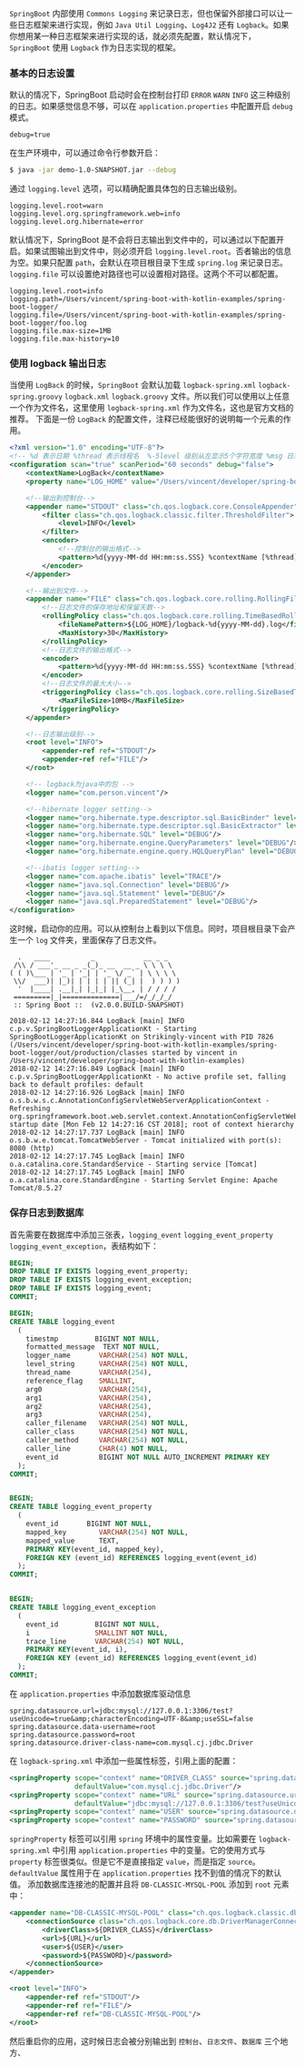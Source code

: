 `SpringBoot` 内部使用 `Commons Logging` 来记录日志，但也保留外部接口可以让一些日志框架来进行实现，例如 `Java Util Logging`、`Log4J2` 还有 `Logback`。如果你想用某一种日志框架来进行实现的话，就必须先配置，默认情况下，`SpringBoot` 使用 `Logback` 作为日志实现的框架。
### 基本的日志设置
默认的情况下，SpringBoot 启动时会在控制台打印 `ERROR` `WARN` `INFO` 这三种级别的日志。如果感觉信息不够，可以在 `application.properties` 中配置开启 `debug` 模式。
```properties
debug=true
```
在生产环境中，可以通过命令行参数开启：
```bash
$ java -jar demo-1.0-SNAPSHOT.jar --debug
```
通过 `logging.level` 选项，可以精确配置具体包的日志输出级别。
```properties
logging.level.root=warn
logging.level.org.springframework.web=info
logging.level.org.hibernate=error
```
默认情况下，SpringBoot 是不会将日志输出到文件中的，可以通过以下配置开启。如果试图输出到文件中，则必须开启 `logging.level.root`。否者输出的信息为空。如果只配置 `path`，会默认在项目根目录下生成 `spring.log` 来记录日志。`logging.file` 可以设置绝对路径也可以设置相对路径。这两个不可以都配置。
```properties
logging.level.root=info
logging.path=/Users/vincent/spring-boot-with-kotlin-examples/spring-boot-logger/
logging.file=/Users/vincent/spring-boot-with-kotlin-examples/spring-boot-logger/foo.log
logging.file.max-size=1MB
logging.file.max-history=10
```
### 使用 logback 输出日志
当使用 `LogBack` 的时候，`SpringBoot` 会默认加载 `logback-spring.xml` `logback-spring.groovy` `logback.xml` `logback.groovy` 文件。所以我们可以使用以上任意一个作为文件名，这里使用 `logback-spring.xml` 作为文件名，这也是官方文档的推荐。
下面是一份 `LogBack` 的配置文件，注释已经能很好的说明每一个元素的作用。
```xml
<?xml version="1.0" encoding="UTF-8"?>
<!-- %d 表示日期 %thread 表示线程名  %-5level 级别从左显示5个字符宽度 %msg 日志消息 %n 是换行符 -->
<configuration scan="true" scanPeriod="60 seconds" debug="false">
    <contextName>LogBack</contextName>
    <property name="LOG_HOME" value="/Users/vincent/developer/spring-boot-with-kotlin-examples/spring-boot-logger/log"/>

    <!--输出到控制台-->
    <appender name="STDOUT" class="ch.qos.logback.core.ConsoleAppender">
        <filter class="ch.qos.logback.classic.filter.ThresholdFilter">
            <level>INFO</level>
        </filter>
        <encoder>
            <!--控制台的输出格式-->
            <pattern>%d{yyyy-MM-dd HH:mm:ss.SSS} %contextName [%thread] %-5level %logger{36} - %msg%n</pattern>
        </encoder>
    </appender>

    <!--输出到文件-->
    <appender name="FILE" class="ch.qos.logback.core.rolling.RollingFileAppender">
        <!--日志文件的保存地址和保留天数-->
        <rollingPolicy class="ch.qos.logback.core.rolling.TimeBasedRollingPolicy">
            <fileNamePattern>${LOG_HOME}/logback-%d{yyyy-MM-dd}.log</fileNamePattern>
            <MaxHistory>30</MaxHistory>
        </rollingPolicy>
        <!--日志文件的输出格式-->
        <encoder>
            <pattern>%d{yyyy-MM-dd HH:mm:ss.SSS} %contextName [%thread] %-5level %logger{36} - %msg%n</pattern>
        </encoder>
        <!--日志文件的最大大小-->
        <triggeringPolicy class="ch.qos.logback.core.rolling.SizeBasedTriggeringPolicy">
            <MaxFileSize>10MB</MaxFileSize>
        </triggeringPolicy>
    </appender>

    <!--日志输出级别-->
    <root level="INFO">
        <appender-ref ref="STDOUT"/>
        <appender-ref ref="FILE"/>
    </root>

    <!-- logback为java中的包 -->
    <logger name="com.person.vincent"/>

    <!--hibernate logger setting-->
    <logger name="org.hibernate.type.descriptor.sql.BasicBinder" level="TRACE"/>
    <logger name="org.hibernate.type.descriptor.sql.BasicExtractor" level="DEBUG"/>
    <logger name="org.hibernate.SQL" level="DEBUG"/>
    <logger name="org.hibernate.engine.QueryParameters" level="DEBUG"/>
    <logger name="org.hibernate.engine.query.HQLQueryPlan" level="DEBUG"/>

    <!--ibatis logger setting-->
    <logger name="com.apache.ibatis" level="TRACE"/>
    <logger name="java.sql.Connection" level="DEBUG"/>
    <logger name="java.sql.Statement" level="DEBUG"/>
    <logger name="java.sql.PreparedStatement" level="DEBUG"/>
</configuration>
```
这时候，启动你的应用。可以从控制台上看到以下信息。同时，项目根目录下会产生一个 `log` 文件夹，里面保存了日志文件。
```log
  .   ____          _            __ _ _
 /\\ / ___'_ __ _ _(_)_ __  __ _ \ \ \ \
( ( )\___ | '_ | '_| | '_ \/ _` | \ \ \ \
 \\/  ___)| |_)| | | | | || (_| |  ) ) ) )
  '  |____| .__|_| |_|_| |_\__, | / / / /
 =========|_|==============|___/=/_/_/_/
 :: Spring Boot ::  (v2.0.0.BUILD-SNAPSHOT)

2018-02-12 14:27:16.844 LogBack [main] INFO  c.p.v.SpringBootLoggerApplicationKt - Starting SpringBootLoggerApplicationKt on Strikingly-vincent with PID 7826 (/Users/vincent/developer/spring-boot-with-kotlin-examples/spring-boot-logger/out/production/classes started by vincent in /Users/vincent/developer/spring-boot-with-kotlin-examples)
2018-02-12 14:27:16.849 LogBack [main] INFO  c.p.v.SpringBootLoggerApplicationKt - No active profile set, falling back to default profiles: default
2018-02-12 14:27:16.926 LogBack [main] INFO  o.s.b.w.s.c.AnnotationConfigServletWebServerApplicationContext - Refreshing org.springframework.boot.web.servlet.context.AnnotationConfigServletWebServerApplicationContext@13e39c73: startup date [Mon Feb 12 14:27:16 CST 2018]; root of context hierarchy
2018-02-12 14:27:17.737 LogBack [main] INFO  o.s.b.w.e.tomcat.TomcatWebServer - Tomcat initialized with port(s): 8080 (http)
2018-02-12 14:27:17.745 LogBack [main] INFO  o.a.catalina.core.StandardService - Starting service [Tomcat]
2018-02-12 14:27:17.745 LogBack [main] INFO  o.a.catalina.core.StandardEngine - Starting Servlet Engine: Apache Tomcat/8.5.27
```
### 保存日志到数据库
首先需要在数据库中添加三张表，`logging_event` `logging_event_property` `logging_event_exception`，表结构如下：
```sql
BEGIN;
DROP TABLE IF EXISTS logging_event_property;
DROP TABLE IF EXISTS logging_event_exception;
DROP TABLE IF EXISTS logging_event;
COMMIT;

BEGIN;
CREATE TABLE logging_event
  (
    timestmp         BIGINT NOT NULL,
    formatted_message  TEXT NOT NULL,
    logger_name       VARCHAR(254) NOT NULL,
    level_string      VARCHAR(254) NOT NULL,
    thread_name       VARCHAR(254),
    reference_flag    SMALLINT,
    arg0              VARCHAR(254),
    arg1              VARCHAR(254),
    arg2              VARCHAR(254),
    arg3              VARCHAR(254),
    caller_filename   VARCHAR(254) NOT NULL,
    caller_class      VARCHAR(254) NOT NULL,
    caller_method     VARCHAR(254) NOT NULL,
    caller_line       CHAR(4) NOT NULL,
    event_id          BIGINT NOT NULL AUTO_INCREMENT PRIMARY KEY
  );
COMMIT;


BEGIN;
CREATE TABLE logging_event_property
  (
    event_id       BIGINT NOT NULL,
    mapped_key        VARCHAR(254) NOT NULL,
    mapped_value      TEXT,
    PRIMARY KEY(event_id, mapped_key),
    FOREIGN KEY (event_id) REFERENCES logging_event(event_id)
  );
COMMIT;


BEGIN;
CREATE TABLE logging_event_exception
  (
    event_id         BIGINT NOT NULL,
    i                SMALLINT NOT NULL,
    trace_line       VARCHAR(254) NOT NULL,
    PRIMARY KEY(event_id, i),
    FOREIGN KEY (event_id) REFERENCES logging_event(event_id)
  );
COMMIT;
```
在 `application.properties` 中添加数据库驱动信息
```properties
spring.datasource.url=jdbc:mysql://127.0.0.1:3306/test?useUnicode=true&amp;characterEncoding=UTF-8&amp;useSSL=false
spring.datasource.data-username=root
spring.datasource.password=root
spring.datasource.driver-class-name=com.mysql.cj.jdbc.Driver
```
在 `logback-spring.xml` 中添加一些属性标签，引用上面的配置：
```xml
<springProperty scope="context" name="DRIVER_CLASS" source="spring.datasource.driver-class-name"
                defaultValue="com.mysql.cj.jdbc.Driver"/>
<springProperty scope="context" name="URL" source="spring.datasource.url"
                defaultValue="jdbc:mysql://127.0.0.1:3306/test?useUnicode=true&amp;characterEncoding=UTF-8&amp;useSSL=false"/>
<springProperty scope="context" name="USER" source="spring.datasource.data-username" defaultValue="root"/>
<springProperty scope="context" name="PASSWORD" source="spring.datasource.password" defaultValue="root"/>
```
`springProperty` 标签可以引用 `spring` 环境中的属性变量。比如需要在 `logback-spring.xml` 中引用 `application.properties` 中的变量。它的使用方式与 `property` 标签很类似。但是它不是直接指定 `value`，而是指定 `source`。`defaultValue` 属性用于在 `application.properties` 找不到值的情况下的默认值。
添加数据库连接池的配置并且将 `DB-CLASSIC-MYSQL-POOL` 添加到 `root` 元素中：
```xml
<appender name="DB-CLASSIC-MYSQL-POOL" class="ch.qos.logback.classic.db.DBAppender">
    <connectionSource class="ch.qos.logback.core.db.DriverManagerConnectionSource">
        <driverClass>${DRIVER_CLASS}</driverClass>
        <url>${URL}</url>
        <user>${USER}</user>
        <password>${PASSWORD}</password>
    </connectionSource>
</appender>

<root level="INFO">
    <appender-ref ref="STDOUT"/>
    <appender-ref ref="FILE"/>
    <appender-ref ref="DB-CLASSIC-MYSQL-POOL"/>
</root>
```
然后重启你的应用，这时候日志会被分别输出到 `控制台`、`日志文件`、`数据库` 三个地方、
